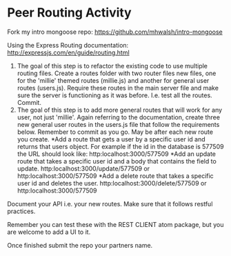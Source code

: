 # Peer Routing Activity

Fork my intro mongoose repo: https://github.com/mhwalsh/intro-mongoose

Using the Express Routing documentation: http://expressjs.com/en/guide/routing.html

1. The goal of this step is to refactor the existing code to use multiple routing files. Create a routes folder with two router files new files, one for the 'millie' themed routes (millie.js) and another for general user routes (users.js). Require these routes in the main server file and make sure the server is functioning as it was before. I.e. test all the routes. Commit.
2. The goal of this step is to add more general routes that will work for any user, not just 'millie'. Again referring to the documentation, create three new general user routes in the users.js file that follow the requirements below. Remember to commit as you go. May be after each new route you create.
*Add a route that gets a user by a specific user id and returns that users object. For example if the id in the database is 577509 the URL should look like: http:localhost:3000/577509
*Add an update route that takes a specific user id and a body that contains the field to update. http:localhost:3000/update/577509 or http:localhost:3000/577509
*Add a delete route that takes a specific user id and deletes the user. http:localhost:3000/delete/577509 or http:localhost:3000/577509

Document your API i.e. your new routes. Make sure that it follows restful practices.

Remember you can test these with the REST CLIENT atom package, but you are welcome to add a UI to it.

Once finished submit the repo your partners name.
